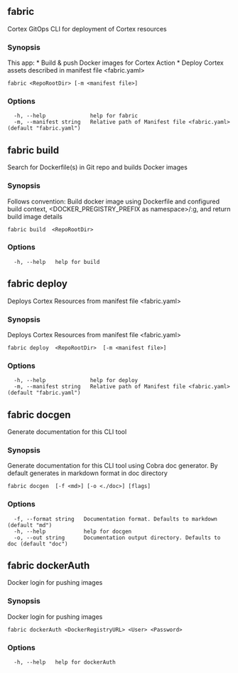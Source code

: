 fabric
------

Cortex GitOps CLI for deployment of Cortex resources

### Synopsis

This app: \* Build & push Docker images for Cortex Action \* Deploy
Cortex assets described in manifest file &lt;fabric.yaml&gt;

    fabric <RepoRootDir> [-m <manifest file>]

### Options

      -h, --help              help for fabric
      -m, --manifest string   Relative path of Manifest file <fabric.yaml> (default "fabric.yaml")

fabric build
------------

Search for Dockerfile(s) in Git repo and builds Docker images

### Synopsis

Follows convention: Build docker image using Dockerfile and configured
build context,
<DOCKER_PREGISTRY_PREFIX as namespace>/<image name as parent dir>:g<Git tag and version>,
and return build image details

    fabric build  <RepoRootDir>

### Options

      -h, --help   help for build

fabric deploy
-------------

Deploys Cortex Resources from manifest file &lt;fabric.yaml&gt;

### Synopsis

Deploys Cortex Resources from manifest file &lt;fabric.yaml&gt;

    fabric deploy  <RepoRootDir>  [-m <manifest file>]

### Options

      -h, --help              help for deploy
      -m, --manifest string   Relative path of Manifest file <fabric.yaml> (default "fabric.yaml")

fabric docgen
-------------

Generate documentation for this CLI tool

### Synopsis

Generate documentation for this CLI tool using Cobra doc generator. By
default generates in markdown format in doc directory

    fabric docgen  [-f <md>] [-o <./doc>] [flags]

### Options

      -f, --format string   Documentation format. Defaults to markdown (default "md")
      -h, --help            help for docgen
      -o, --out string      Documentation output directory. Defaults to doc (default "doc")

fabric dockerAuth
-----------------

Docker login for pushing images

### Synopsis

Docker login for pushing images

    fabric dockerAuth <DockerRegistryURL> <User> <Password>

### Options

      -h, --help   help for dockerAuth
